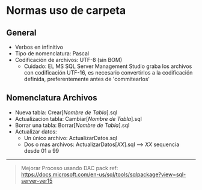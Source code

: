 # Normas uso de carpeta

## General

* Verbos en infinitivo
* Tipo de nomenclatura: Pascal
* Codificación de archivos: UTF-8 (sin BOM)
  * Cuidado: EL MS SQL Server Management Studio graba los archivos con codificación UTF-16, es necesario convertirlos a la codificación definida, preferentemente antes de 'commitearlos'

## Nomenclatura Archivos

* Nueva tabla: Crear[_Nombre de Tabla_].sql
* Actualizacion tabla: Cambiar[_Nombre de Tabla_].sql
* Borrar una tabla: Borrar[_Nombre de Tabla_].sql
* Actualizar datos:
  * Un único archivo: ActualizarDatos.sql
  * Dos o mas archivos: ActualizarDatos[_XX_].sql  --> _XX_ sequencia desde 01 a 99

---

> Mejorar Proceso usando DAC pack 
> ref: <https://docs.microsoft.com/en-us/sql/tools/sqlpackage?view=sql-server-ver15>
